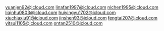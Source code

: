 yuanjen92@icloud.com
linafan1997@icloud.com
nichen1995@icloud.com
liqinhu0803@icloud.com
huiyingyu1702@icloud.com
xiuchiaxiu91@icloud.com
jinshen93@icloud.com
fengtai207@icloud.com
yitsui1105@icloud.com
ontan2510@icloud.com
